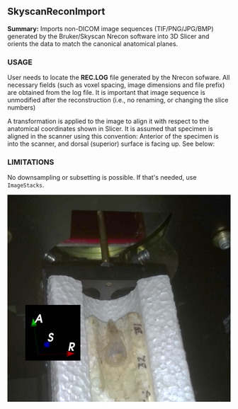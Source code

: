 ## SkyscanReconImport
**Summary:** Imports non-DICOM image sequences (TIF/PNG/JPG/BMP) generated by the Bruker/Skyscan Nrecon software into 3D Slicer and orients the data to match the canonical anatomical planes.

### USAGE
User needs to locate the **REC.LOG** file generated by the Nrecon sofware. All necessary fields (such as voxel spacing, image dimensions and file prefix) are obtained from the log file. It is important that image sequence is unmodified after the reconstruction (i.e., no renaming, or changing the slice numbers)

A transformation is applied to the image to align it with respect to the anatomical coordinates shown in Slicer. It is assumed that specimen is aligned in the scanner using this convention: Anterior of the specimen is into the scanner, and dorsal (superior) surface is facing up. See below:

### LIMITATIONS
No downsampling or subsetting is possible. If that's needed, use `ImageStacks`.

<img src="Coordinate_system.png">




